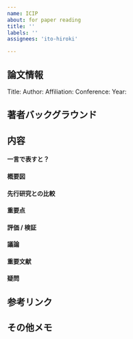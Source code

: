 ```yaml
---
name: ICIP
about: for paper reading
title: ''
labels: ''
assignees: 'ito-hiroki'

---
```


## 論文情報
Title: 
Author: 
Affiliation: 
Conference: 
Year: 

## 著者バックグラウンド


## 内容
#### 一言で表すと？

#### 概要図

#### 先行研究との比較

#### 重要点

#### 評価 / 検証

#### 議論

#### 重要文献

#### 疑問


## 参考リンク


## その他メモ

